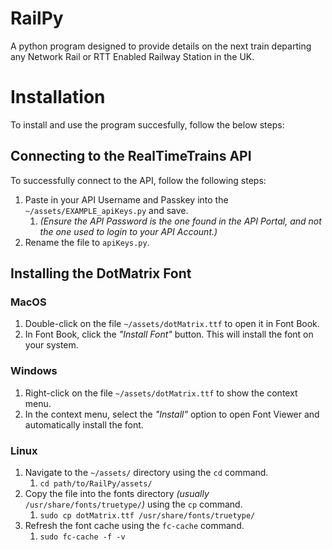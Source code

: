 # RailPy

A python program designed to provide details on the next train departing any Network Rail or RTT Enabled Railway Station in the UK.

# Installation

To install and use the program succesfully, follow the below steps:

## **Connecting to the RealTimeTrains API**

To successfully connect to the API, follow the following steps:

1. Paste in your API Username and Passkey into the `~/assets/EXAMPLE_apiKeys.py` and save.
    1. *(Ensure the API Password is the one found in the API Portal, and not the one used to login to your API Account.)*
2. Rename the file to `apiKeys.py`.

## **Installing the DotMatrix Font**

### MacOS

1. Double-click on the file `~/assets/dotMatrix.ttf`  to open it in Font Book.
2. In Font Book, click the *"Install Font"* button. This will install the font on your system.

### Windows

1. Right-click on the file `~/assets/dotMatrix.ttf` to show the context menu.
2. In the context menu, select the *"Install"* option to open Font Viewer and automatically install the font.

### Linux

1. Navigate to the `~/assets/` directory using the `cd` command.
    1. `cd path/to/RailPy/assets/`
2. Copy the file into the fonts directory *(usually* `/usr/share/fonts/truetype/`*)* using the `cp` command.
    1.  `sudo cp dotMatrix.ttf /usr/share/fonts/truetype/`
3. Refresh the font cache using the `fc-cache` command.
    1. `sudo fc-cache -f -v`